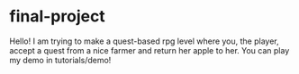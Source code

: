 # final-project
 
Hello! I am trying to make a quest-based rpg level where you, the player, accept a quest from a nice farmer and return her apple to her. You can play my demo in tutorials/demo!

